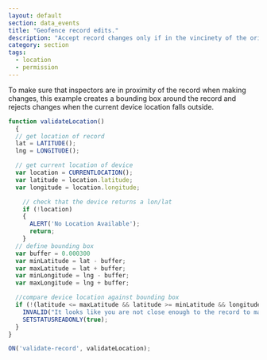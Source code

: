 ```yaml
---
layout: default
section: data_events
title: "Geofence record edits."
description: "Accept record changes only if in the vincinety of the original record."
category: section
tags:
  - location
  - permission
---
```


To make sure that inspectors are in proximity of the record when making changes, this example creates a bounding box around the record and rejects changes when the current device location falls outside.
``` js
function validateLocation() 
  {
  // get location of record
  lat = LATITUDE();
  lng = LONGITUDE();

  // get current location of device
  var location = CURRENTLOCATION();
  var latitude = location.latitude;
  var longitude = location.longitude;

    // check that the device returns a lon/lat
    if (!location) 
    {
      ALERT('No Location Available');
      return;
    }
  // define bounding box 
  var buffer = 0.000300
  var minLatitude = lat - buffer;
  var maxLatitude = lat + buffer;
  var minLongitude = lng - buffer;
  var maxLongitude = lng + buffer;

  //compare device location against bounding box
  if (!(latitude <= maxLatitude && latitude >= minLatitude && longitude <= maxLongitude && longitude >= minLongitude)) {
    INVALID("It looks like you are not close enough to the record to make changes.");
    SETSTATUSREADONLY(true);
  }
}

ON('validate-record', validateLocation);
```
